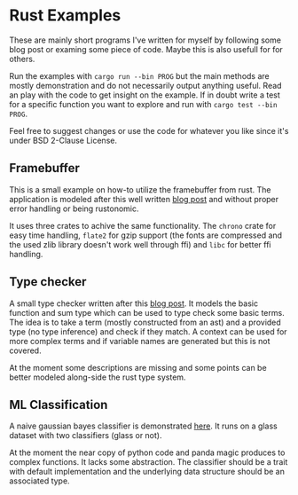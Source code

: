 
# Rust Examples

These are mainly short programs I've written for myself by following
some blog post or examing some piece of code. Maybe this is also
usefull for for others.  

Run the examples with `cargo run --bin PROG` but the main methods
are mostly demonstration and do not necessarily output anything useful.
Read an play with the code to get insight on the example. If in doubt
write a test for a specific function you want to explore and run with 
`cargo test --bin PROG`. 

Feel free to suggest changes or use the code for whatever you like 
since it's under BSD 2-Clause License.

## Framebuffer

This is a small example on how-to utilize the framebuffer from
rust. The application is modeled after this well written [blog post](frame)
and without proper error handling or being rustonomic.

It uses three crates to achive the same functionality.
The `chrono` crate for easy time handling, `flate2` for gzip support
(the fonts are compressed and the used zlib library doesn't work well through ffi)
and `libc` for better ffi handling.

[frame]: https://cmcenroe.me/2018/01/30/fbclock.html

## Type checker

A small type checker written after this [blog post](type). It models
the basic function and sum type which can be used to type check some basic
terms. The idea is to take a term (mostly constructed from an ast) and 
a provided type (no type inference) and check if they match.
A context can be used for more complex terms and if variable names are generated
but this is not covered. 

At the moment some descriptions are missing and some points can be better modeled
along-side the rust type system.

[type]: http://languagengine.co/blog/so-you-want-to-write-a-type-checker/

## ML Classification

A naive gaussian bayes classifier is demonstrated [here](ml). It runs on a
glass dataset with two classifiers (glass or not). 

At the moment the near copy of python code and panda magic produces to complex functions.
It lacks some abstraction. The classifier should be a trait with default implementation
and the underlying data structure should be an associated type.

[ml]: https://www.antoniomallia.it/lets-implement-a-gaussian-naive-bayes-classifier-in-python.html
